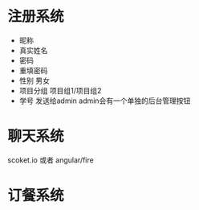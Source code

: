 # 注册系统
* 昵称
* 真实姓名
* 密码
* 重填密码
* 性别 男女
* 项目分组  项目组1/项目组2
* 学号
发送给admin
admin会有一个单独的后台管理按钮

# 聊天系统
scoket.io 或者 angular/fire
# 订餐系统
